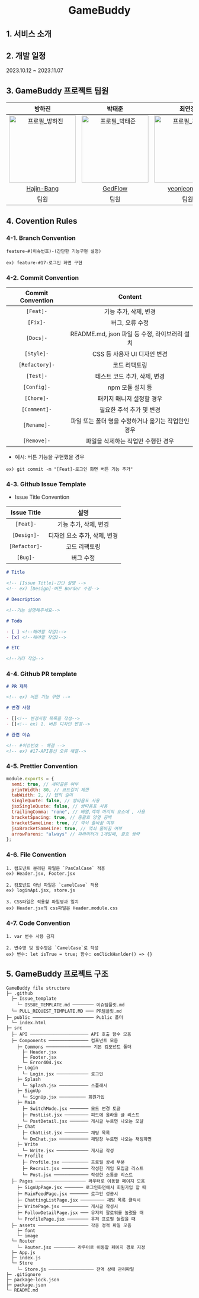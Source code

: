 <h1 align='center'><b>GameBuddy</b></h1>

## **1. 서비스 소개**

## **2. 개발 일정**

2023.10.12 ~ 2023.11.07

## **3. GameBuddy 프로젝트 팀원**

|                                              방하진                                               |                                              박태준                                               |                                              최연정                                              |                                              박준홍                                              |
| :-----------------------------------------------------------------------------------------------: | :-----------------------------------------------------------------------------------------------: | :----------------------------------------------------------------------------------------------: | :----------------------------------------------------------------------------------------------: |
| <img width="180" alt="프로필_방하진" src="https://avatars.githubusercontent.com/u/138538168?v=4"> | <img width="180" alt="프로필_박태준" src="https://avatars.githubusercontent.com/u/126474575?v=4"> | <img width="180" alt="프로필_최연정" src="https://avatars.githubusercontent.com/u/62794884?v=4"> | <img width="180" alt="프로필_박준홍" src="https://avatars.githubusercontent.com/u/80045006?v=4"> |
|                              [Hajin-Bang](https://github.com/D-Sup)                               |                              [GedFlow](https://github.com/jiwon6635)                              |                          [yeonjeonge-e](https://github.com/Eunnnnnnnn)                           |                               [JJamVa](https://github.com/JJamVa)                                |
|                                               팀원                                                |                                               팀원                                                |                                               팀원                                               |                                               팀장                                               |

## **4. Covention Rules**

### **4-1. Branch Convention**

```
feature-#(이슈번호)-(간단한 기능구현 설명)

ex) feature-#17-로그인 화면 구현
```

### **4-2. Commit Convention**

| Commit Convention |                       Content                       |
| :---------------: | :-------------------------------------------------: |
|     `[Feat]-`     |                기능 추가, 삭제, 변경                |
|     `[Fix]-`      |                   버그, 오류 수정                   |
|     `[Docs]-`     |    README.md, json 파일 등 수정, 라이브러리 설치    |
|    `[Style]-`     |            CSS 등 사용자 UI 디자인 변경             |
|  `[Refactory]-`   |                    코드 리팩토링                    |
|     `[Test]-`     |            테스트 코드 추가, 삭제, 변경             |
|    `[Config]-`    |                  npm 모듈 설치 등                   |
|    `[Chore]-`     |              패키지 매니저 설정할 경우              |
|   `[Comment]-`    |              필요한 주석 추가 및 변경               |
|    `[Rename]-`    | 파일 또는 폴더 명을 수정하거나 옮기는 작업만인 경우 |
|    `[Remove]-`    |         파일을 삭제하는 작업만 수행한 경우          |

- 예시: 버튼 기능을 구현했을 경우

```
ex) git commit -m "[Feat]-로그인 화면 버튼 기능 추가"
```

### **4-3. Github Issue Template**

- Issue Title Convention

|  Issue Title  |             설명             |
| :-----------: | :--------------------------: |
|   `[Feat]-`   |    기능 추가, 삭제, 변경     |
|  `[Design]-`  | 디자인 요소 추가, 삭제, 변경 |
| `[Refactor]-` |        코드 리팩토링         |
|   `[Bug]-`    |          버그 수정           |

```md
# Title

<!-- [Issue Title]-간단 설명 -->
<!-- ex) [Design]-버튼 Border 수정-->

# Description

<!--기능 설명해주세요-->

# Todo

- [ ] <!--해야할 작업1-->
- [x] <!--해야할 작업2-->

# ETC

<!--기타 작업-->
```

### **4-4. Github PR template**

```md
# PR 제목

<!-- ex) 버튼 기능 구현 -->

# 변경 사항

- []<!-- 변경사항 목록을 작성-->
- []<!-- ex) 1. 버튼 디자인 변경-->

# 관련 이슈

<!-- #이슈번호 - 해결 -->
<!-- ex) #17-API통신 오류 해결-->
```

### **4-5. Prettier Convention**

```jsx
module.exports = {
  semi: true, // 세미콜론 여부
  printWidth: 80, // 코드길이 제한
  tabWidth: 2, // 탭의 길이
  singleQuote: false, // 쌍따옴표 사용
  jsxSingleQuote: false, // 쌍따옴표 사용
  trailingComma: "none", // 배열,객체 마지막 요소에 , 사용
  bracketSpacing: true, // 중괄호 양옆 공백
  bracketSameLine: true, // 꺽쇠 줄바꿈 여부
  jsxBracketSameLine: true, // 꺽쇠 줄바꿈 여부
  arrowParens: "always" // 파라미터가 1개일때, 괄호 생략
};
```

### **4-6. File Convention**

```
1. 컴포넌트 분리된 파일은 `PasCalCase` 적용
ex) Header.jsx, Footer.jsx

2. 컴포넌트 아닌 파일은 `camelCase` 적용
ex) loginApi.jsx, store.js

3. CSS파일은 적용할 파일명과 일치
ex) Header.jsx의 css파일은 Header.module.css

```

### **4-7. Code Convention**

```
1. var 변수 사용 금지

2. 변수명 및 함수명은 `CamelCase`로 작성
ex) 변수: let isTrue = true; 함수: onClickHanlder() => {}

```

## **5. GameBuddy 프로젝트 구조**

```
GameBuddy file structure
├─ .github
  ├─ Issue_template
    └─ ISSUE_TEMPLATE.md ──────── 이슈템플릿.md
  └─ PULL_REQUEST_TEMPLATE.MD ─── PR템플릿.md
├─ public ─────────────────────── Public 폴더
  └─ index.html
├─ src
  ├─ API ────────────────────── API 호출 함수 모음
  ├─ Components ─────────────── 컴포넌트 모음
    ├─ Commons ───────────────── 기본 컴포넌트 폴더
      ├─ Header.jsx
      ├─ Footer.jsx
      └─ Error404.jsx
    ├─ Login
      └─ Login.jsx ──────────── 로그인
    ├─ Splash
      └─ Splash.jsx ─────────── 스플래시
    ├─ SignUp
      └─ SignUp.jsx ────────── 회원가입
    ├─ Main
      ├─ SwitchMode.jsx ─────── 모드 변경 토글
      ├─ PostList.jsx ───────── 피드에 올라올 글 리스트
      └─ PostDetail.jsx ─────── 게시글 누르면 나오는 모달
    ├─ Chat
      ├─ ChatList.jsx ───────── 채팅 목록
      └─ DmChat.jsx ─────────── 채팅창 누르면 나오는 채팅화면
    ├─ Write
      └─ Write.jsx ──────────── 게시글 작성
    └─ Profile
      ├─ Profile.jsx ────────── 프로필 상세 부분
      ├─ Recruit.jsx ────────── 작성한 게임 모집글 리스트
      └─ Post.jsx ───────────── 작성한 소통글 리스트
  ├─ Pages ─────────────────── 라우터로 이동할 페이지 모음
    ├─ SignUpPage.jsx ─────── 로그인화면에서 회원가입 할 때
    ├─ MainFeedPage.jsx ─────── 로그인 성공시
    ├─ ChattingListPage.jsx ───────── 채팅 목록 클릭시
    ├─ WritePage.jsx ────────── 게시글 작성시
    ├─ FollowDetailPage.jsx ─── 유저의 팔로워를 눌렀을 때
    └─ ProfilePage.jsx ──────── 유저 프로필 눌렀을 때
  ├─ assets ─────────────────── 각종 정적 파일 모음
    ├─ font
    └─ image
  └─ Router
    └─ Router.jsx ──────── 라우터로 이동할 페이지 경로 지정
  ├─ App.js
  ├─ index.js
  └─ Store
    └─ Store.js ───────────────── 전역 상태 관리파일
├─ .gitignore
├─ package-lock.json
├─ package.json
└─ README.md
```
